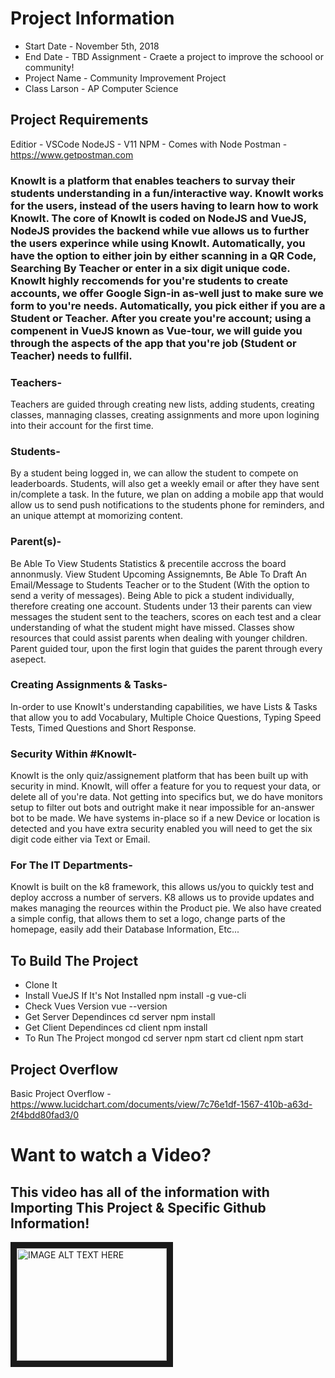 # Project Information
* Start Date - November 5th, 2018
* End Date - TBD
Assignment - Craete a project to improve the schoool or community!
 * Project Name - Community Improvement Project
 * Class Larson - AP Computer Science
 
## Project Requirements
Editior - VSCode
NodeJS - V11
NPM - Comes with Node
Postman - https://www.getpostman.com

### KnowIt is a platform that enables teachers to survay their students understanding in a fun/interactive way. KnowIt works for the users, instead of the users having to learn how to work KnowIt. The core of KnowIt is coded on NodeJS and VueJS, NodeJS provides the backend while vue allows us to further the users experince while using KnowIt. Automatically, you have the option to either join by either scanning in a QR Code, Searching By Teacher or enter in a six digit unique code. KnowIt highly reccomends for you're students to create accounts, we offer Google Sign-in as-well just to make sure we form to you're needs. Automatically, you pick either if you are a Student or Teacher. After you create you're account; using a compenent in VueJS known as Vue-tour, we will guide you through the aspects of the app that you're job (Student or Teacher) needs to fullfil.

### Teachers-
Teachers are guided through creating new lists, adding students, creating classes, mannaging  classes, creating assignments and more upon logining into their account for the first time.

### Students- 
By a student being logged in, we can allow the student to compete on leaderboards. Students, will also get a weekly email or after they have sent in/complete a task. In the future, we plan on adding a mobile app that would allow us to send push notifications to the students phone for reminders, and an unique attempt at momorizing content. 

### Parent(s)-
Be Able To View Students Statistics & precentile accross the board annonmusly. View Student Upcoming Assignemnts, Be Able To Draft An Email/Message to Students Teacher or to the Student (With the option to send a verity of messages). Being Able to pick a student individually, therefore creating one account. Students under 13 their parents can view messages the student sent to the teachers, scores on each test and a clear understanding of what the student might have missed. Classes show resources that could assist parents when dealing with younger children. Parent guided tour, upon the first login that guides the parent through every asepect. 

### Creating Assignments & Tasks- 
In-order to use KnowIt's understanding capabilities, we have Lists & Tasks that allow you to add Vocabulary, Multiple Choice Questions, Typing Speed Tests, Timed Questions and Short Response.

### Security Within #KnowIt-
KnowIt is the only quiz/assignement platform that has been built up with security in mind. KnowIt, will offer a feature for you to request your data, or delete all of you're data. Not getting into specifics but, we do have monitors setup to filter out bots and outright make it near impossible for an-answer bot to be made. We have systems in-place so if a new Device or location is detected and you have extra security enabled you will need to get the six digit code either via Text or Email.

### For The IT Departments- 
KnowIt is built on the k8 framework, this allows us/you to quickly test and deploy accross a number of servers. K8 allows us to provide updates and makes managing the reources within the Product pie. We also have created a simple config, that allows them to set a logo, change parts of the homepage, easily add their Database Information, Etc...

## To Build The Project
- Clone It
- Install VueJS If It's Not Installed
npm install -g vue-cli
- Check Vues Version
vue --version
- Get Server Dependinces
cd server
npm install
- Get Client Dependinces
cd client
npm install
- To Run The Project
mongod
cd server
npm start
cd client
npm start
## Project Overflow

Basic Project Overflow - https://www.lucidchart.com/documents/view/7c76e1df-1567-410b-a63d-2f4bdd80fad3/0

<h1>Want to watch a Video?</h1>
 <h2>This video has all of the information with Importing This Project & Specific Github Information!</h2>
 <a href="https://drive.google.com/file/d/1lVw5AcUvpYWVFXJKLuZJ1qbQjBv_3cfu/view
" target="_blank"><img src="http://img.youtube.com/vi/4oRgHxUeBY4/0.jpg" 
alt="IMAGE ALT TEXT HERE" width="240" height="180" border="10" /></a>

